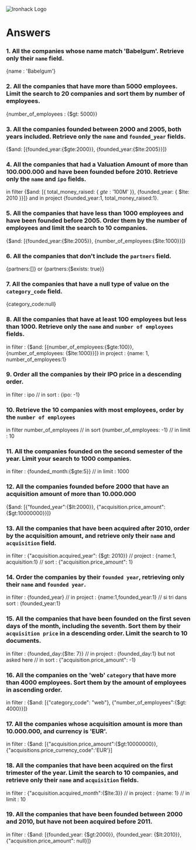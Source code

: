 ![Ironhack Logo](https://i.imgur.com/1QgrNNw.png)

# Answers

### 1. All the companies whose name match 'Babelgum'. Retrieve only their `name` field.

{name : 'Babelgum'}

### 2. All the companies that have more than 5000 employees. Limit the search to 20 companies and sort them by **number of employees**.

{number_of_employees : {$gt: 5000}}

### 3. All the companies founded between 2000 and 2005, both years included. Retrieve only the `name` and `founded_year` fields.

{$and: [{founded_year:{$gte:2000}}, {founded_year:{$lte:2005}}]}

### 4. All the companies that had a Valuation Amount of more than 100.000.000 and have been founded before 2010. Retrieve only the `name` and `ipo` fields.

in filter {$and: [{ total_money_raised: { $gte: '$100M' }}, {founded_year: { $lte: 2010 }}]} and in project {founded_year:1, total_money_raised:1}.

### 5. All the companies that have less than 1000 employees and have been founded before 2005. Order them by the number of employees and limit the search to 10 companies.

{$and: [{founded_year:{$lte:2005}}, {number_of_employees:{$lte:1000}}]}

### 6. All the companies that don't include the `partners` field.

{partners:[]} or {partners:{$exists: true}}

### 7. All the companies that have a null type of value on the `category_code` field.

{category_code:null}

### 8. All the companies that have at least 100 employees but less than 1000. Retrieve only the `name` and `number of employees` fields.

in filter : {$and: [{number_of_employees:{$gte:100}}, {number_of_employees: {$lte:1000}}]}  in project : {name: 1, number_of_employees:1}

### 9. Order all the companies by their IPO price in a descending order.

in filter :  ipo // in sort : {ipo: -1}

### 10. Retrieve the 10 companies with most employees, order by the `number of employees`

in filter number_of_employees // in sort {number_of_employees: -1} // in limit : 10

### 11. All the companies founded on the second semester of the year. Limit your search to 1000 companies.

in filter :  {founded_month:{$gte:5}} // in limit :  1000

### 12. All the companies founded before 2000 that have an acquisition amount of more than 10.000.000

{$and: [{"founded_year":{$lt:2000}}, {"acquisition.price_amount":{$gt:10000000}}]}

### 13. All the companies that have been acquired after 2010, order by the acquisition amount, and retrieve only their `name` and `acquisition` field.

in filter :  {"acquisition.acquired_year": {$gt: 2010}} // project : {name:1, acquisition:1} // sort : {"acquisition.price_amount": 1} 

### 14. Order the companies by their `founded year`, retrieving only their `name` and `founded year`.

in filter :  {founded_year} // in project : {name:1,founded_year:1} // si tri dans sort : {founded_year:1}

### 15. All the companies that have been founded on the first seven days of the month, including the seventh. Sort them by their `acquisition price` in a descending order. Limit the search to 10 documents.
in filter : {founded_day:{$lte: 7}} // in project : {founded_day:1} but not asked here // in sort :  {"acquisition.price_amount": -1}

### 16. All the companies on the 'web' `category` that have more than 4000 employees. Sort them by the amount of employees in ascending order.

in filter :  {$and: [{"category_code": "web"}, {"number_of_employees":{$gt: 4000}}]}

### 17. All the companies whose acquisition amount is more than 10.000.000, and currency is 'EUR'.

in filter :  {$and: [{"acquisition.price_amount":{$gt:10000000}}, {"acquisitions.price_currency_code":'EUR'}]

### 18. All the companies that have been acquired on the first trimester of the year. Limit the search to 10 companies, and retrieve only their `name` and `acquisition` fields.

in filter : {"acquisition.acquired_month":{$lte:3}} // in project : {name: 1} // in limit :  10

### 19. All the companies that have been founded between 2000 and 2010, but have not been acquired before 2011.

in filter : {$and: [{founded_year: {$gt:2000}}, {founded_year: {$lt:2010}}, {"acquisition.price_amount": null}]}

